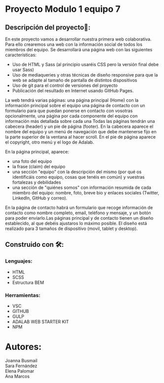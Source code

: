 # Proyecto Modulo 1 equipo 7

## Descripción del proyecto:rocket::

En este proyecto vamos a desarrollar nuestra primera web colaborativa. Para ello crearemos una web con la información social de todos los miembros del equipo. Se desarrollará una página web con las siguientes características:

- Uso de HTML y Sass (al principio usaréis CSS pero la versión final debe usar Sass)  
- Uso de mediaqueries y otras técnicas de diseño responsive para que la web se adapte al tamaño de pantalla de distintos dispositivos
- Uso de git para el control de versiones del proyecto
- Publicación del resultado en Internet usando GitHub Pages.  


La web tendrá varias páginas:
una página principal (Home) con la información principal sobre el equipo
una página de contacto con un formulario para que puedan ponerse en contacto con vosotras
opcionalmente, una página por cada componente del equipo con información más detallada sobre cada una
Todas las páginas tendrán una cabecera (header) y un pie de página (footer). En la cabecera aparece el nombre del equipo y un menú de navegación que debe mantenerse fijo en la parte superior de la ventana al hacer scroll. En el pie de página aparece el copyright, otro menú y el logo de Adalab.

En la página principal, aparece:

- una foto del equipo
- la frase (claim) del equipo
- una sección "equipo" con la descripción del mismo (por qué os identificáis como equipo, cosas que tenéis en común) y vuestras fortalezas y debilidades
- una sección de "quiénes somos" con información resumida de cada miembro del equipo: nombre, foto, breve bio y enlaces sociales (Twitter, LinkedIn, GitHub y correo).

En la página de contacto habrá un formulario que recoge información de contacto como nombre completo, email, teléfono y mensaje, y un botón para poder enviarlo.Las páginas principal y de contacto tienen un diseño establecido, al que debéis ajustaros lo máximo posible. El diseño está realizado para 3 tamaños de dispositivo (movil, tablet y desktop).
 
## Construido con 🛠️:
### Lenguajes:
- HTML
- SCSS
- Estructura BEM
### Herramientas:
- VSC
- GITHUB
- GULP
- ADALAB WEB STARTER KIT
- NPM

# Autores:
Joanna Busmail  
Sara Fernández  
Elena Palomar  
Ana Marcos
